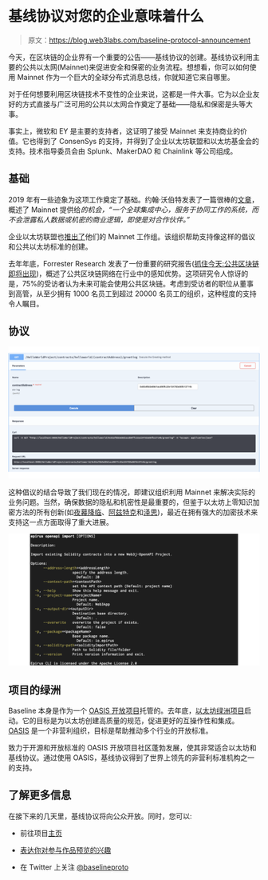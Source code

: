 # 基线协议对您的企业意味着什么

> 原文：<https://blog.web3labs.com/baseline-protocol-announcement>

今天，在区块链的企业界有一个重要的公告——基线协议的创建。基线协议利用主要的公共以太网(Mainnet)来促进安全和保密的业务流程。想想看，你可以如何使用 Mainnet 作为一个巨大的全球分布式消息总线，你就知道它来自哪里。

对于任何想要利用区块链技术不变性的企业来说，这都是一件大事。它为以企业友好的方式直接与广泛可用的公共以太网合作奠定了基础——隐私和保密是头等大事。

事实上，微软和 EY 是主要的支持者，这证明了接受 Mainnet 来支持商业的价值。它也得到了 ConsenSys 的支持，并得到了企业以太坊联盟和以太坊基金会的支持。技术指导委员会由 Splunk、MakerDAO 和 Chainlink 等公司组成。

## 基础

2019 年有一些迹象为这项工作奠定了基础。约翰·沃伯特发表了一篇很棒的[文章](https://www.coindesk.com/safety-without-silos-why-businesses-will-learn-to-love-public-ethereum)，概述了 Mainnet 提供给*的机会，“一个全球集成中心，服务于协同工作的系统，而不会泄露私人数据或机密的商业逻辑，即使是对合作伙伴。”*

企业以太坊联盟也[推出了](https://cointelegraph.com/news/the-enterprise-ethereum-alliance-launches-the-eea-mainnet-initiative)他们的 Mainnet 工作组。该组织帮助支持像这样的倡议和公共以太坊标准的创建。

去年年底，Forrester Research 发表了一份重要的研究报告([抓住今天:公共区块链即将出现](https://assets.ey.com/content/dam/ey-sites/ey-com/en_gl/topics/blockchain/ey-public-blockchain-opportunity-snapshot.pdf))，概述了公共区块链网络在行业中的感知优势。这项研究令人惊讶的是，75%的受访者认为未来可能会使用公共区块链。考虑到受访者的职位从董事到高管，从至少拥有 1000 名员工到超过 20000 名员工的组织，这种程度的支持令人瞩目。

## 协议

![Baseline protocol](img/920b9123bd32c440c1e6593818868b4a.png)

这种倡议的结合导致了我们现在的情况，即建议组织利用 Mainnet 来解决实际的业务问题。当然，确保数据的隐私和机密性是最重要的，但鉴于以太坊上零知识加密方法的所有创新(如[夜幕降临](https://github.com/EYBlockchain/nightfall)、[阿兹特克](https://www.aztecprotocol.com/)和[泽思](https://github.com/clearmatics/zeth))，最近在拥有强大的加密技术来支持这一点方面取得了重大进展。

![Oasis Open Project](img/e9785f5cbeec1a91ce5a28e32c1d9313.png)

## 项目的绿洲

Baseline 本身是作为一个 [OASIS 开放项目](https://oasis-open-projects.org/)托管的。去年底，[以太坊绿洲项目](https://github.com/ethereum-oasis/oasis-open-project)启动。它的目标是为以太坊创建高质量的规范，促进更好的互操作性和集成。 [OASIS](https://www.oasis-open.org/) 是一个非营利组织，目标是帮助推动多个行业的开放标准。

致力于开源和开放标准的 OASIS 开放项目社区蓬勃发展，使其非常适合以太坊和基线协议。通过使用 OASIS，基线协议得到了世界上领先的非营利标准机构之一的支持。

## 了解更多信息

在接下来的几天里，基线协议将向公众开放。同时，您可以:

*   前往项目[主页](https://lists.oasis-open-projects.org/g/baseline)

*   [表达你对参与作品预览的兴趣](https://forms.gle/kx1RdEJ4gamcucxH7)

*   在 Twitter 上关注 [@baselineproto](https://twitter.com/baselineproto)